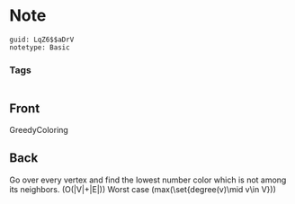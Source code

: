 # Note
```
guid: LqZ6$$aDrV
notetype: Basic
```

### Tags
```
```

## Front
GreedyColoring

## Back
Go over every vertex and find the lowest number color which is not among its neighbors.
\(O(|V|+|E|)\)
Worst case \(max(\set{degree(v)\mid v\in V})\)
